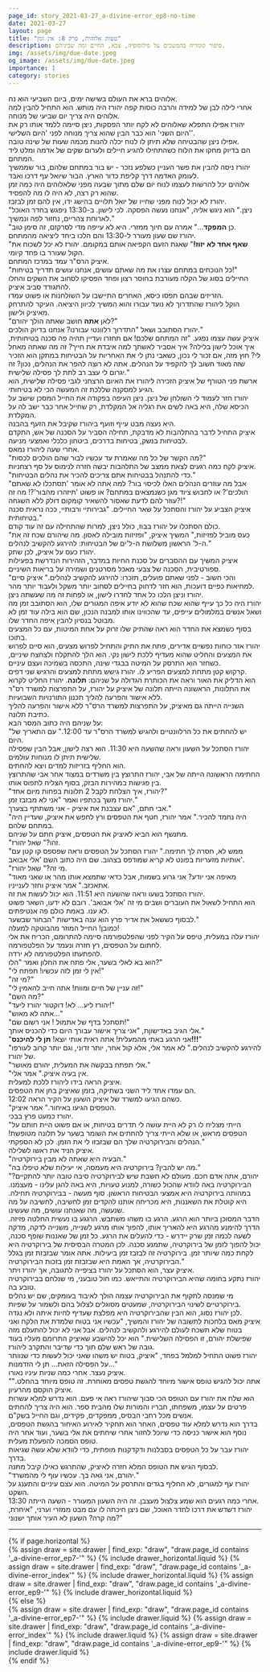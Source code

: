 ```yaml
---
page_id: story_2021-03-27_a-divine-error_ep8-no-time
date: 2021-03-27
layout: page
title: "טעות אלוהית, פרק 8: אין זמן"
description: סיפור קומדיה בהמשכים על פילוסופיה, צבא, החיים ומה שביניהם.
img: /assets/img/due-date.jpeg
og_image: /assets/img/due-date.jpeg
importance: 1
category: stories
---
```


אלוהים ברא את העולם בשישה ימים, ביום השביעי הוא נח.  
אחרי לילה לבן של למידה והרבה כוסות קפה יהורז היה מותש. הוא התחיל להבין למה אלוהים היה צריך יום שביעי של מנוחה.  
יהורז אפילו התפלא שאלוהים לא לקח יותר הפסקות, ניצן סיימה ללמד אותו רק את 'היום השני' הוא כבר הבין שהוא צריך מנוחה לפני 'היום השלישי'.  
אפילו ניצן שהבטיחה שלא תיתן לו לנוח יכלה להנות מכמה שעות של שינה טובה.  
הם בדיוק מחקו את הלוח כשהתחילו להגיע חיילים ולערום שקים של אדמה ומלט ליד המתחם.  
יהורז ניסה להבין את פשר העניין כשלפע נזכר - יש בור במתחם שלהם, בור שממשיך לעומק האדמה דרך קליפת כדור הארץ. הבור שיואל עף דרכו ואבד.  
אלוהים יכל להרשות לעצמו לנוח יום שלם מתוך שבעה מפני שלאלוהים היה כמה זמן שהוא רק רצה, לא היה לו מה להפסיד.  
יהורז לא יכול לנוח מפני שחייו של יואל תלויים בהישג ידו, אין להם זמן לבזבז.  
"ניצן." הוא ניגש אליה, "אנחנו נעשה הפסקה. לכי לישון. ב-13:30 ניפגש בחדר האוכל לארוחת צהריים, נחזור לפה ונמשיך."  
"כן **המפקד**..." אמרה עם חיוך ממזרי. היא לא עייפה מדי לסרקזם, זה סימן טוב.  
יהורז שם שעון מעורר ל-13:30 והם הלכו ביחד ליציאה מהמתחם.  
"**שאף אחד לא יזוז!**"
שאגת הזעם הקפיאה אותם במקומם. יהורז לא יכל לשכוח את הקול שעורר בו פחד קיומי.  
איציק הרס"ר עמד במרכז המתחם.  
"כל הנוכחים במתחם עצרו את מה שאתם עושים, אנחנו עושים תדריך בטיחות!"  
החיילים בסוג של הקלה מעורבת בחוסר רצון ופחד הפסיקו לסחוב את השקים והחלו להתגודד סביב איציק.  
הזריזים שבהם תפסו כיסא, האחרים התיישבו על השולחנות או פשוט עמדו.  
הוקל ליהורז שהתדרוך לא נועד עבורו והוא המשיך לכיוון היציאה. העיקר להתרחק מאיציק ולישון.  
"לאן **אתה** חושב שאתה הולך יהורם?"  
יהורז הסתובב ושאל "התדרוך רלוונטי עבורנו? אנחנו בדיוק הולכים."  
איציק עשה עצמו נפגע. "זה המתחם שלכם! אם תחזרו ועדיין תהיה פה סכנה בטיחותית, איך אוכל לישון בלילה? איך אסביר לאשתך למה איבדת את חייך? זה מה שאתה מאחל לי? חוץ מזה, אם זכור לי נכון, כשאבי נתן לי את האחריות על הבטיחות במתקן הוא הזכיר שזה מאוד חשוב לך להקפיד על הנהלים. אתה לא רוצה להפר את הנהלים, נכון? זה יגרום לי עצב רב לתת לך פסילה שלישית."  
ארשת פני הטורף של איציק הזכירה ליהורז את האיום הרצחני לגבי פסילה שלישית, הוא הגיע למסקנה שללכת זה המעשה הכי לא בטיחותי.  
יהורז חזר לעמוד לי השולחן של ניצן. ניצן העיפה בפקודה את החייל המסכן שישב על הכיסא שלה, היא באה לשים את רגליה אל המקלדת, רק שחייל אחר כבר ישב לה על המקלדת.  
היא נעצה מבט עייף וזועף ביהורז שקיבל את הזעף בהבנה.  
איציק התחיל לדבר בהתלהבות לא מדבקת, תחילה הסביר על הסכנה של אש, התקדם לבטיחות בנשק, בטיחות בדרכים, ביטחון כלכלי ואמצעי מניעה.  
אחרי שעה ליהורז נמאס.  
"מה הקשר של כל מה שאמרת עד עכשיו לבור שהם הולכים לכסות?"  
איציק לקח כמה רגעים לצאת ממצב של התלהבות יבשה חזרה לנימוס על סף רצחניות.  
"כדי להתנהל בבטיחות אתם צריכים להכיר את נהלים הבטיחות."  
"אבל מה עוזרים הנהלים האלו לכיסוי בור? למה אתה לא אומר 'תסתכלו לא שאתם הולכים'? או לחבוש ציוד מגן כשנמצאים במתחם? או פשוט 'תיזהרו מהבור'?! מה זה עוזר להם לדעת שאסור להשאיר קומקום דולק ללא השגחה?!"  
איציק הצביע על יהורז והסתכל על שאר החיילים. "גבירותיי ורבותיי, ככה נראית סכנה בטיחותית."  
כולם הסתכלו על יהורז בבוז, כולל ניצן, למרות שהתחילה עם זה עוד קודם.  
"כעס מוביל לפזיזות," המשיך איציק, "ופזיזות מובילה לאסון. מה שיהורם שכח זה את ה-ל' הראשון משלושת ה-ל'ים של הבטיחות: להירגע להקשיב לנהלים."  
יהורז כעס על איציק, לכן שתק.  
איציק המשיך עם ההסברים על סכנת החיות במדבר, הזהירות הנדרשת בפעילות ספורטיבית, הסכנה של צבעי מאכל מסרטנים ושמירה על בריאות השיניים.  
"והכי חשוב - לפני שאתם פועלים, תזכרו: להירגע להקשיב לנהלים." איציק סיים למחיאות כפיים דועכות, הוא חזר לדחוק בחיילים לסחוב יותר משקל ולעבוד יותר מהר.  
יהורז וניצן הלכו כל אחד לחדרו לישון, או לפחות זה מה שעשתה ניצן.  
יהורז היה כל כך עייף שהוא שכח שהוא לא יודע איפה המגורים שלו, הוא הסתובב זמן מה ושאל אנשים במלמולים עייפים, עד שהכווינו אותו למבנה הנכון, שם הוא בילה עוד זמן לא מבוטל בנסיון להבין איפה החדר שלו.  
בסוף כשמצא את החדר הוא ראה שהתיק שלו זרוק על אחת המיטות, עם כל המצעים בתוכו.  
יהורז אזר כוחות נפשיים אדירים, פתח את התיק והתחיל לפרוש מצעים, הוא סיים לפרוש את המצעים והחליט שהוא מעדיף ללכת לישון נקי. הוא הלך להתקלח ולצחצח שיניים, כשחזר הוא התרסק על המיטה בבגדי שינה, התכסה בשמיכה ועצם עיניים.  
קרקוש קטן מתחת למצעים הפריע לו. יהורז גישש מתחת למצעים והרגיש שני דפים.  
הוא הדליק את האור וראה את הכותרת הגדולה על שניהם: **תלונה**.
יהורז החליט לקרוא את התלונות, הראשונה הייתה תלונה של איציק על יהורז, על התפרצות למשרד רס"ר ללא אישור והפרעה להליך תכנון התורנויות השבועיות.  
השנייה הייתה גם מאיציק, על התפרצות למשרד הרס"ר ללא אישור והפרעה להליך כתיבת תלונה.  
על שניהם היה כתוב המסר הבא:  
"יש להחתים את כל הרלוונטיים ולהגיש למשרד הרס"ר עד 12:00." עם התאריך של היום.  
יהורז הסתכל על השעון וראה שהשעה היא 11:30. הוא רצה לישון, אבל הבין שפסילה שלישית תיתן לו מנוחות עולמים.  
הוא החליף בזריזות למדים ויצא להחתים.  
החתימה הראשונה הייתה של אבי, יהורז התרוצץ בין משרדים במצוד אחר אבי שהתרוצץ בין פגישות במהירות הבזק, בסוף הצליח לתפוס אותו.  
"יהורז, איך הצלחת לקבל 2 תלונות בפחות מיום אחד?"  
יהורז משך בכתפיו ואמר "אני לא מבזבז זמן."  
אבי חתם, "אם עצבנת את איציק - אני משתתף בצערך."  
"היה נחמד להכיר." אמר יהורז, חטף את הטפסים ורץ לחפש את איציק, שעדיין היה במתחם שלהם.  
מתנשף הוא הביא לאיציק את הטפסים, איציק חתם על שניהם.  
"זהו?" שאל יהורז.  
"ממש לא, חסרה לך חתימה." יהורז הסתכל על הטפסים וראה שפספס קו קטן עם אותיות מזעריות בפונט לא קריא שמודפס בצהוב. שם היה כתוב השם 'אלי אבואב'.  
"מי זה?" שאל יהורז.  
"מאיפה אני יודע? אני גרוע בשמות, אבל כדאי שתמצא אותו מהר או שאני מאוד אתאכזב." אמר איציק וחזר לענייניו.  
יהורז הסתכל בשעו וראה שהשעה היא 11:51. הוא יכול לעשות את זה.  
הוא התחיל לשאול את העוברים ושבים מי זה 'אלי אבואב'. רובם לא ידעו, השאר פשוט לא ענו. באמת כולם פה אנטיפתים.  
לבסוף כששאל את אדיר פרץ הוא ענה באדישות "הבחור שבשער."  
כמובן! החייל המוזר מהבוטקה למעלה!  
יהורז עלה במעלית, טיפס על הקיר לפני שהפלטפורמה סיימה להתרומם, הכריח את אלי לחתום על הטפסים, רץ חזרה ונעמד על הפלטפורמה.  
להפתעתו הפלטפורמה לא ירדה.  
הוא בא לאלי בשער, אלי פתח את החלון ואמר "הלו?"  
"אין לי זמן לזה עכשיו! תפתח לי!"  
"מי זה?"  
"זה עניין של חיים ומוות! אתה חייב להאמין לי!"  
"מה השם?"  
"יהורז ליע... לא! דוקטור יהורז ליעד!"  
"אתה לא מאוש..."  
"תסתכל בדף של אתמול ! אני רשום שם!"  
אלי הגיב באדישוןת, "אני צריך אישור עבורך היום כדי להכניס אותך."  
"אני הרגע באתי מהמעלית! אתה ראית אותי יוצא! **תן לי להיכנס!!!**"  
"להירגע להקשיב לנהלים." לא אמר אלי, אלא קול אחר, יותר זדוני, וגם יותר קרוב לעורפו של יהורז.  
"אלי תפתח בבקשה את המעלית, יהורם מאושר."  
"אין בעיה איציק." אמר אלי.  
איציק הראה בידו ליהורז ללכת למעלית.  
הם עמדו אחד ליד השני בשתיקה, בזמן שאיציק בחן את הטפסים.  
כשהם הגיעו למשרד של איציק השעון על הקיר הראה 12:02.  
"הטפסים הגיעו באיחור." אמר איציק.  
יהורז כמעט פרץ בבכי.  
"הייתי מצליח לו רק לא היית עושה לי תדרים בטיחות, או אם פשוט היית חותם על הטפסים מראש, או שלא הייתי צריך להחתים את השומר בשער על תלונה מטופשת! הנהלים והבירוקרטיה שלך הם שבזבזו לי את הזמן. לכן לא הספקתי."  
איציק הניד את ראשו לשלילה.  
"הבעיה היא שאתה לא מבין בירוקרטיה."  
"מה יש להבין? בירוקרטיה היא מעמסה, אי יעילות שלא טיפלו בה."  
"יהורם, אתה אדם חכם. מעולם לא חשבת שיש לבירוקרטיה סיבה טובה יותר להתקיים? הבירוקרטיה באה לוודא שהכול כשורה, למנוע טעויות, היא באה להגן עלינו - מעצמנו. במהותה בירוקרטיה היא אמצעי הבטיחות הראשון. סוף מעשה - בבירוקרטיה תחילה. היא קוטלת את השאננות, היא מכריחה אותנו להקדים זמן לחשיבה, לחשיבה על מה שנעשה, מה שאנחנו עושים, מה שעשינו.  
הדבר המסוכן ביותר הוא הרגע. הרגע בו משהו משתבש. הרגגע בו נעשית החלטה פזיזה. הדרך להימנע מהרגע היא להאריך אותו, להפוך אותו מרגע לשנייה, משנייה לדקה, מדקה לשעה לכמה זמן שרק יידרש - כדי להעלים את הרגע. כל זמן של שאננות שופף סכנה, יכול להפוך לזמן של בירוקרטיה, שתמנע סכנה. לכן המטרה הבסיסית של בירוקרטיה היא לקחת כמה שיותר זמן. בירוקרטיה זה לבזבז זמן ביעילות. אתה אומר שבזבזת זמן בגלל הבירוקרטיה, אך האמת היא שבזבזת זמן בזכות הבירוקרטיה."  
איציק עצר, הוא הסתכל על יהורז בציפייה לתגובה, אך יהורז ויתר.  
יהורז נתקע בחומה שהיא הבירוקרטיה והתייאש. כמו חול טובעני, מי שנלחם בבירוקרטיה טובע בה.  
מי שמנסה לתקוף את הבירוקרטיה עצמה הולך לאיבוד בעומקים, שם יש נהלים בירוקרטיים לשינוי הבירוקרטיה, שמעטים מסוגלים לצלול בהם ולשמור על שפיות.  
לכן יהורז נסוג, הוא הבין שהבירוקרטיה היא מפלצת שעדיף לחיות איתה ולא נגדה.  
איציק מאס בלחכות לתשובה של יהורז והמשיך, "עכשיו אני בטוח שלמדת את הלקח ואני בטוח שלא תשכח לעולם להירגע ולהקשיב לנהלים. אבל אני לא יכול להתעלם מזה שפישלת יהורם, זו הפסילה השלישית." הוא יכל להישבע שאיציק התרומם מעליו בעוד גובה של ראש שלם תוך כדי שדיבר והתקרב ליהורז.  
יהורז פשוט התחיל למלמל בפחד, "איציק, בטוח יש משהו שאני יכול לעשות כדי שנוותר על הפסילה הזאת... תן לי הזדמנות..."  
איציק נעצר. אחרי כמה שניות עיניו נאורו.  
"אתה יכול להגיש טופס אישור מיוחד להגשת טפסים מאוחרת. זה טופס מיוחד בהחלט." איציק הוקסם מהרעיון.  
הוא שלח את יהורז עם הטופס הכי סבוך שיהורז ראה אי פעם. הוא נדרש למלא עשרות פרטים על עצמו, משפחתו, חבריו והמורות שלו מהבית ספר. הוא היה צריך להחתים אנשים מכל רחבי הבסיס, ממפקדים, פקידים, וגם החייל בשק"ם.  
בדרך הוא נדרש למלא עוד טפסים, האחר הוא תחקיר לאירוע האיחור בהגשת הטפסים, נוסף הוא אישור כניסה כדי שיוכל לחזור אחרי שיחתים את אלי בשער, ועוד אחר היה טופס הסמכה להפעלת מעלית.  
יהורז עבר על כל הטפסים בסבלנות ודקדקנות מופתית, כדי לוודא שלא עשה שגיאות בדרך.  
לבסוף הגיש את הטופס המלא חזרה לאיציק, שהתרגש כאילו קיבל מתנה.  
"יהורם, אני גאה בך. עכשיו עוף לי מהמשרד."  
יהורז עף למגורים, לא החליף בגדים והתרסק על המיטה. הוא עצם עיניים והתענג על השקט.  
אחרי כמה רגעים הוא שמע צלצול מעצבן. זה היה השעון המעורר - השעה הייתה 13:30.  
יהורז דשדש את דרכו לחדר האוכל, שם ניצן חיכתה לו עם מבט ממזרי וערני, "איחרת, מה קרה? השעון לא העיר אותך ישנוני?"

---

<!-- pages/drawer.md -->
<div class="drawer">
<!-- Generate cards for each draw -->
{% if page.horizontal %}
    <div class="container">
    <div class="row row-cols-1 row-cols-md-2">
        {% assign draw = site.drawer | find_exp: "draw", "draw.page_id contains '_a-divine-error_ep7-'" %}
        {% include drawer_horizontal.liquid %}
        {% assign draw = site.drawer | find_exp: "draw", "draw.page_id contains '_a-divine-error_index'" %}
        {% include drawer_horizontal.liquid %}
        {% assign draw = site.drawer | find_exp: "draw", "draw.page_id contains '_a-divine-error_ep9-'" %}
        {% include drawer_horizontal.liquid %}
    </div>
    </div>
{% else %}
    <div class="row row-cols-1 row-cols-md-3">
        {% assign draw = site.drawer | find_exp: "draw", "draw.page_id contains '_a-divine-error_ep7-'" %}
        {% include drawer.liquid %}
        {% assign draw = site.drawer | find_exp: "draw", "draw.page_id contains '_a-divine-error_index'" %}
        {% include drawer.liquid %}
        {% assign draw = site.drawer | find_exp: "draw", "draw.page_id contains '_a-divine-error_ep9-'" %}
        {% include drawer.liquid %}
    </div>
{% endif %}
</div>
